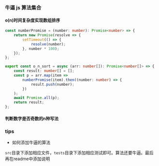 ### 牛逼 js 算法集合

#### o(n)时间复杂度实现数组排序

```typescript
const numberPromise = (number: number): Promise<number> => {
    return new Promise(resolve => {
        setTimeout(() => {
            resolve(number);
        }, number * 100);
    });
};

export const o_n_sort = async (arr: number[]): Promise<number[]> => {
    const result: number[] = [];
    const p = arr.map(item =>
        numberPromise(item).then((number: number) => {
            result.push(number);
        })
    );
    await Promise.all(p);
    return result;
};
```

#### 判断数字是否奇数的n种写法

### tips

- 如何添加牛逼的算法

```src```目录下添加相应文件，```tests```目录下添加相应测试即可。算法还要牛逼。最后再在readme中添加说明
